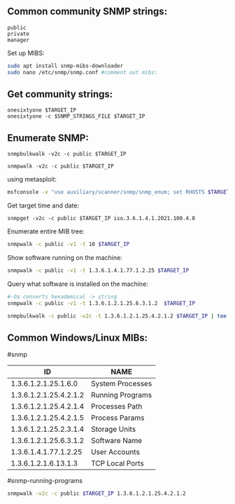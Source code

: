 
Common community SNMP strings:
---
```text
public
private
manager
```

Set up MIBS:
```bash
sudo apt install snmp-mibs-downloader
sudo nano /etc/snmp/snmp.conf #comment out mibs:
```
Get community strings:
---
```shell
onesixtyone $TARGET_IP
onesixtyone -c $SNMP_STRINGS_FILE $TARGET_IP
```

Enumerate SNMP:
---
```shell
snmpbulkwalk -v2c -c public $TARGET_IP
```

```shell
snmpwalk -v2c -c public $TARGET_IP
```

using metasploit:

```bash
msfconsole -x "use auxiliary/scanner/snmp/snmp_enum; set RHOSTS $TARGET_IP;run;"
```

Get target time and date:

```
snmpget -v2c -c public $TARGET_IP iso.3.6.1.4.1.2021.100.4.0
```

Enumerate entire MIB tree:

```bash
snmpwalk -c public -v1 -t 10 $TARGET_IP
```

Show software running on the machine:
```bash
snmpwalk -c public -v1 -t 1.3.6.1.4.1.77.1.2.25 $TARGET_IP
```

Query what software is installed on the machine:

```bash
#-Oa converts hexademical -> string
snmpwalk -c public -v1 -t 1.3.6.1.2.1.25.6.3.1.2  $TARGET_IP
```

```bash
snmpbulkwalk -c public -v2c -t 1.3.6.1.2.1.25.4.2.1.2 $TARGET_IP | tee snmp-running.txt
```

Common Windows/Linux MIBs:
---
#snmp

| ID                     | NAME             |
| ---------------------- | ---------------- |
| 1.3.6.1.2.1.25.1.6.0   | System Processes |
| 1.3.6.1.2.1.25.4.2.1.2 | Running Programs |
| 1.3.6.1.2.1.25.4.2.1.4 | Processes Path   |
| 1.3.6.1.2.1.25.4.2.1.5 | Process Params   |
| 1.3.6.1.2.1.25.2.3.1.4 | Storage Units    |
| 1.3.6.1.2.1.25.6.3.1.2 | Software Name    |
| 1.3.6.1.4.1.77.1.2.25  | User Accounts    |
| 1.3.6.1.2.1.6.13.1.3   | TCP Local Ports  |

#snmp-running-programs
```bash
snmpwalk -v2c -c public $TARGET_IP 1.3.6.1.2.1.25.4.2.1.2
```